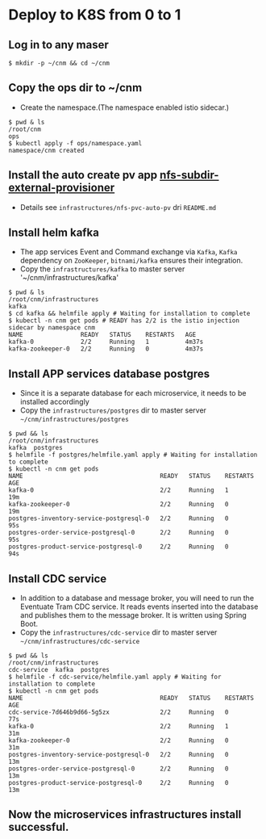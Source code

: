 # Deploy to K8S from 0 to 1

## Log in to any maser
```shell
$ mkdir -p ~/cnm && cd ~/cnm
```
## Copy the ops dir to ~/cnm
* Create the namespace.(The namespace enabled istio sidecar.)
```shell
$ pwd & ls
/root/cnm
ops
$ kubectl apply -f ops/namespace.yaml
namespace/cnm created
```
## Install the auto create pv app [nfs-subdir-external-provisioner](https://github.com/kubernetes-sigs/nfs-subdir-external-provisioner)
* Details see `infrastructures/nfs-pvc-auto-pv` dri `README.md`
## Install helm kafka
* The app services Event and Command exchange via `Kafka`, `Kafka` dependency on `ZooKeeper`,  `bitnami/kafka` ensures their integration.
* Copy the `infrastructures/kafka` to master server '~/cnm/infrastructures/kafka'
```shell
$ pwd & ls
/root/cnm/infrastructures
kafka
$ cd kafka && helmfile apply # Waiting for installation to complete
$ kubectl -n cnm get pods # READY has 2/2 is the istio injection sidecar by namespace cnm
NAME                READY   STATUS    RESTARTS   AGE
kafka-0             2/2     Running   1          4m37s
kafka-zookeeper-0   2/2     Running   0          4m37s
```
## Install APP services database postgres
* Since it is a separate database for each microservice, it needs to be installed accordingly
* Copy the `infrastructures/postgres` dir to master server `~/cnm/infrastructures/postgres`
``` shell
$ pwd && ls
/root/cnm/infrastructures
kafka  postgres
$ helmfile -f postgres/helmfile.yaml apply # Waiting for installation to complete
$ kubectl -n cnm get pods
NAME                                      READY   STATUS    RESTARTS   AGE
kafka-0                                   2/2     Running   1          19m
kafka-zookeeper-0                         2/2     Running   0          19m
postgres-inventory-service-postgresql-0   2/2     Running   0          95s
postgres-order-service-postgresql-0       2/2     Running   0          95s
postgres-product-service-postgresql-0     2/2     Running   0          94s
```
## Install CDC service
* In addition to a database and message broker, you will need to run the Eventuate Tram CDC service. It reads events inserted into the database and publishes them to the message broker. It is written using Spring Boot.
* Copy the `infrastructures/cdc-service` dir to master server `~/cnm/infrastructures/cdc-service`
``` shell
$ pwd && ls
/root/cnm/infrastructures
cdc-service  kafka  postgres
$ helmfile -f cdc-service/helmfile.yaml apply # Waiting for installation to complete
$ kubectl -n cnm get pods
NAME                                      READY   STATUS    RESTARTS   AGE
cdc-service-7d646b9d66-5g5zx              2/2     Running   0          77s
kafka-0                                   2/2     Running   1          31m
kafka-zookeeper-0                         2/2     Running   0          31m
postgres-inventory-service-postgresql-0   2/2     Running   0          13m
postgres-order-service-postgresql-0       2/2     Running   0          13m
postgres-product-service-postgresql-0     2/2     Running   0          13m
```
## Now the microservices infrastructures install successful.